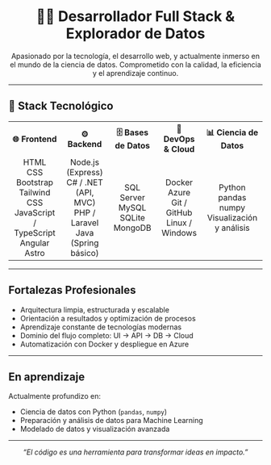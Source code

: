 <h1 align="center">👨‍💻 Desarrollador Full Stack & Explorador de Datos</h1>

<p align="center">
  Apasionado por la tecnología, el desarrollo web, y actualmente inmerso en el mundo de la ciencia de datos.
  Comprometido con la calidad, la eficiencia y el aprendizaje continuo.
</p>

---

## 🧠 Stack Tecnológico

<table align="center">
  <tr>
    <th>🌐 Frontend</th>
    <th>⚙️ Backend</th>
    <th>🗄️ Bases de Datos</th>
    <th>🔧 DevOps & Cloud</th>
    <th>📊 Ciencia de Datos</th>
  </tr>
  <tr>
    <td align="center">
      HTML <br>
      CSS <br>
      Bootstrap <br>
      Tailwind CSS <br>
      JavaScript / TypeScript <br>
      Angular <br>
      Astro
    </td>
    <td align="center">
      Node.js (Express)<br>
      C# / .NET (API, MVC)<br>
      PHP / Laravel<br>
      Java (Spring básico)
    </td>
    <td align="center">
      SQL Server<br>
      MySQL<br>
      SQLite<br>
      MongoDB
    </td>
    <td align="center">
      Docker<br>
      Azure<br>
      Git / GitHub<br>
      Linux / Windows
    </td>
    <td align="center">
      Python<br>
      pandas<br>
      numpy<br>
      Visualización y análisis
    </td>
  </tr>
</table>

---

## Fortalezas Profesionales

- Arquitectura limpia, estructurada y escalable  
- Orientación a resultados y optimización de procesos  
- Aprendizaje constante de tecnologías modernas  
- Dominio del flujo completo: UI → API → DB → Cloud  
- Automatización con Docker y despliegue en Azure  

---

## En aprendizaje

Actualmente profundizo en:
- Ciencia de datos con Python (`pandas`, `numpy`)
- Preparación y análisis de datos para Machine Learning
- Modelado de datos y visualización avanzada

---

<p align="center"><em>“El código es una herramienta para transformar ideas en impacto.”</em></p>
